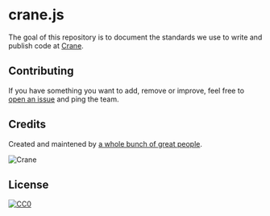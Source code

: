 # crane.js
The goal of this repository is to document the standards we use to write and publish code at [Crane](http://crane.is).

## Contributing

If you have something you want to add, remove or improve, feel free to [open an issue](https://github.com/craneis/crane.js/issues/new) and ping the team.

## Credits

Created and maintened by [a whole bunch of great people](https://github.com/craneis/crane.js/graphs/contributors).

![Crane](http://i.imgur.com/cFJpUYe.png)

## License

[![CC0](http://mirrors.creativecommons.org/presskit/buttons/88x31/svg/cc-zero.svg)](http://creativecommons.org/publicdomain/zero/1.0)